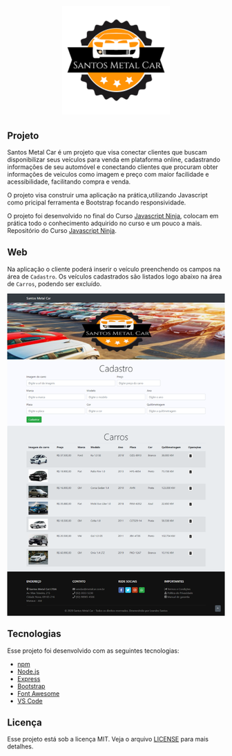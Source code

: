 ﻿<h1 align="center">
    <img alt="SantosMetalCar" title="#SantosMetalCar" src=".github/logo.png" width="250px" />
</h1>

## Projeto

Santos Metal Car é um projeto que visa conectar clientes que buscam disponibilizar seus veículos para venda em plataforma online, cadastrando informações de seu automóvel e conectando clientes que procuram obter informações de veiculos como imagem e preço com maior facilidade e acessibilidade, facilitando compra e venda.

O projeto visa construir uma aplicação na prática,utilizando Javascript como pricipal ferramenta e Bootstrap focando responsividade.

O projeto foi desenvolvido no final do Curso [Javascript Ninja](https://blog.da2k.com.br/curso-javascript-ninja/), colocam em prática todo o conhecimento adquirido no curso e um pouco a mais. Repositório do Curso [Javascript Ninja](https://github.com/LeandroSantosGit/curso-javascript-ninja).

## Web
Na aplicação o cliente poderá inserir o veículo preenchendo os campos na área de `Cadastro`. Os veículos cadastrados são listados logo abaixo na área de `Carros`, podendo ser excluído.

<img src=".github/web.png" alt="Página Santos Metal Car" align="center">

## Tecnologias

Esse projeto foi desenvolvido com as seguintes tecnologias:

- [npm](https://www.npmjs.com/)
- [Node.js](https://nodejs.org/en/)
- [Express](https://expressjs.com/pt-br/)
- [Bootstrap](https://getbootstrap.com/docs/4.3/getting-started/introduction/)
- [Font Awesome](https://fontawesome.com)
- [VS Code](https://code.visualstudio.com/)

## Licença

Esse projeto está sob a licença MIT. Veja o arquivo [LICENSE](LICENSE.md) para mais detalhes.